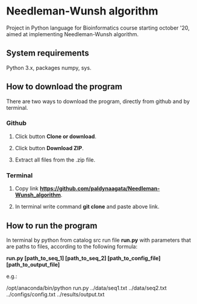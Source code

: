 # Needleman-Wunsh algorithm
Project in Python language for Bioinformatics course starting october '20, aimed at implementing Needleman-Wunsh algorithm.

## System requirements
Python 3.x, packages numpy, sys.

## How to download the program
There are two ways to download the program, directly from github and by terminal.

### Github

1. Click button **Clone or download**.

2. Click button **Download ZIP**.

3. Extract all files from the .zip file.

### Terminal

1. Copy link **https://github.com/paldynaagata/Needleman-Wunsh_algorithm**.

2. In terminal write command **git clone** and paste above link.

## How to run the program
In terminal by python from catalog src run file **run.py** with parameters that are paths to files, according to the following formula:

**run.py [path_to_seq_1] [path_to_seq_2] [path_to_config_file] [path_to_output_file]**

e.g.: 

/opt/anaconda/bin/python run.py ../data/seq1.txt ../data/seq2.txt ../configs/config.txt ../results/output.txt
